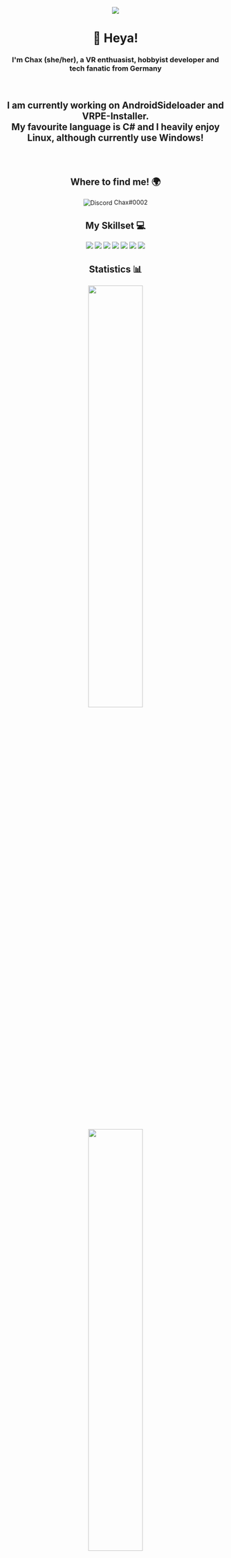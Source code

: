 <p align="center"><img align="center" src="https://visitcount.itsvg.in/api?id=Chax1&icon=7&color=12"/></p>

<h1 align="center">👋 Heya!</h1>
<h3 align="center">I'm Chax (she/her), a VR enthuasist, hobbyist developer and tech fanatic from Germany</h3>
<br>
<h2 align="center"About Me! 👩</h2>
<p align="center">I am currently working on AndroidSideloader and VRPE-Installer.<br>My favourite language is C# and I heavily enjoy Linux, although currently use Windows!</p><br> 

<h2 align="center">Where to find me! 🌍</h2>
<p align="center"><img alt="Discord" align="center" src="https://img.shields.io/badge/Discord-%237289DA.svg?logo=discord&logoColor=white"/> Chax#0002 </p>


<h2 align="center">My Skillset 💻</h2>

<p align="center"> <img src="https://img.shields.io/badge/c%23-%23239120.svg?style=flat&logo=c-sharp&logoColor=white"/> <img src="https://img.shields.io/badge/c++-%2300599C.svg?style=flat&logo=c%2B%2B&logoColor=white"/> <img src="https://img.shields.io/badge/css3-%231572B6.svg?style=flat&logo=css3&logoColor=white"/> <img src="https://img.shields.io/badge/html5-%23E34F26.svg?style=flat&logo=html5&logoColor=white"/> <img src="https://img.shields.io/badge/python-3670A0?style=flat&logo=python&logoColor=ffdd54"/> <img src="https://img.shields.io/badge/.NET-5C2D91?style=flat&logo=.net&logoColor=white"/> <img src="https://img.shields.io/badge/Linux-FCC624?style=flat&logo=linux&logoColor=black"/> </p>

<h2 align="center">Statistics 📊</h2>

<p align="center" width="100%">
    <img width="50%" src="https://github-readme-stats.vercel.app/api?username=Chax1&theme=dark&hide_border=false&include_all_commits=true&count_private=true">
    <img width="50%" src="https://github-readme-streak-stats.herokuapp.com/?user=Chax1&theme=dark&hide_border=false">
</p>
<br>
<p align="center" width="100%">
    <img width="50%" src="https://github-readme-stats.vercel.app/api/top-langs/?username=Chax1&theme=dark&hide_border=false&include_all_commits=true&count_private=true&layout=compact">
    <img width="50%" src="https://github-contributor-stats.vercel.app/api?username=Chax1&limit=5&theme=dark&combine_all_yearly_contributions=true">
</p>

[![Ko-Fi](https://img.shields.io/badge/Ko--fi-F16061?style=for-the-badge&logo=ko-fi&logoColor=white)](https://ko-fi.com/Chax1) 
